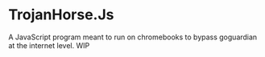 # TrojanHorse.Js
A JavaScript program meant to run on chromebooks to bypass goguardian at the internet level. WIP
